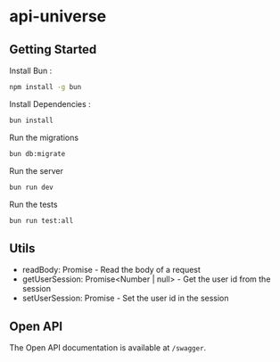 # api-universe

## Getting Started

Install Bun :

```bash
npm install -g bun
```

Install Dependencies :

```bash
bun install
```

Run the migrations

```bash
bun db:migrate
```

Run the server

```bash
bun run dev
```

Run the tests

```bash
bun run test:all
```

## Utils

- readBody: Promise<string> - Read the body of a request
- getUserSession: Promise<Number | null> - Get the user id from the session
- setUserSession: Promise<void> - Set the user id in the session

## Open API

The Open API documentation is available at `/swagger`.
